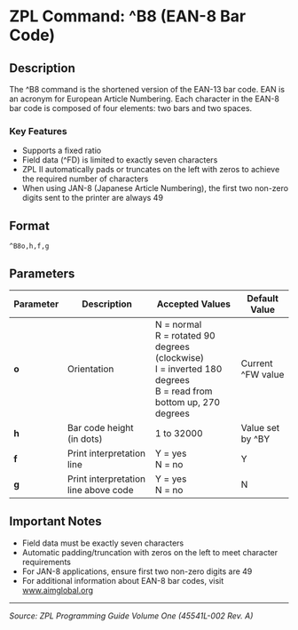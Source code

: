 # ZPL Command: ^B8 (EAN-8 Bar Code)

## Description
The ^B8 command is the shortened version of the EAN-13 bar code. EAN is an acronym for European Article Numbering. Each character in the EAN-8 bar code is composed of four elements: two bars and two spaces.

### Key Features
- Supports a fixed ratio
- Field data (^FD) is limited to exactly seven characters
- ZPL II automatically pads or truncates on the left with zeros to achieve the required number of characters
- When using JAN-8 (Japanese Article Numbering), the first two non-zero digits sent to the printer are always 49

## Format
```
^B8o,h,f,g
```

## Parameters
| Parameter | Description | Accepted Values | Default Value |
|-----------|-------------|----------------|---------------|
| **o** | Orientation | N = normal<br>R = rotated 90 degrees (clockwise)<br>I = inverted 180 degrees<br>B = read from bottom up, 270 degrees | Current ^FW value |
| **h** | Bar code height (in dots) | 1 to 32000 | Value set by ^BY |
| **f** | Print interpretation line | Y = yes<br>N = no | Y |
| **g** | Print interpretation line above code | Y = yes<br>N = no | N |

## Important Notes
- Field data must be exactly seven characters
- Automatic padding/truncation with zeros on the left to meet character requirements
- For JAN-8 applications, ensure first two non-zero digits are 49
- For additional information about EAN-8 bar codes, visit www.aimglobal.org

---
*Source: ZPL Programming Guide Volume One (45541L-002 Rev. A)*